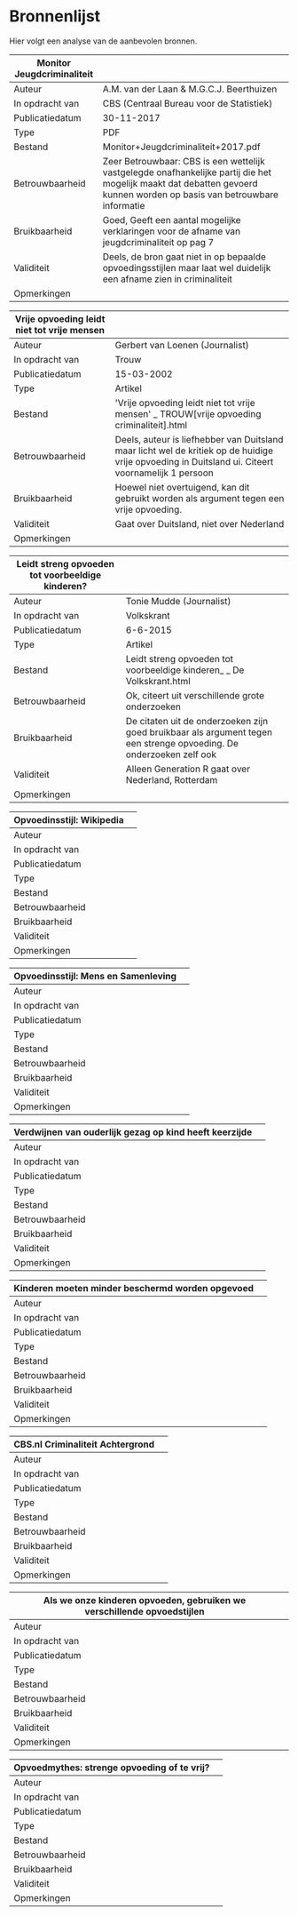 # Bronnenlijst
Hier volgt een analyse van de aanbevolen bronnen.

| Monitor Jeugdcriminaliteit ||
|-|-|
| Auteur          | A.M. van der Laan & M.G.C.J. Beerthuizen |
| In opdracht van | CBS (Centraal Bureau voor de Statistiek) |
| Publicatiedatum | 30-11-2017 |
| Type            | PDF |
| Bestand         | Monitor+Jeugdcriminaliteit+2017.pdf |
| Betrouwbaarheid | Zeer Betrouwbaar: CBS is een wettelijk vastgelegde onafhankelijke partij die het mogelijk maakt dat debatten gevoerd kunnen worden op basis van betrouwbare informatie |
| Bruikbaarheid   | Goed, Geeft een aantal mogelijke verklaringen voor de afname van jeugdcriminaliteit op pag 7 |
| Validiteit      | Deels, de bron gaat niet in op bepaalde opvoedingsstijlen maar laat wel duidelijk een afname zien in criminaliteit |
| Opmerkingen     |  |

| Vrije opvoeding leidt niet tot vrije mensen ||
|-|-|
| Auteur          | Gerbert van Loenen (Journalist) |
| In opdracht van | Trouw |
| Publicatiedatum | 15-03-2002 |
| Type            | Artikel |
| Bestand         | 'Vrije opvoeding leidt niet tot vrije mensen' _ TROUW[vrije opvoeding criminaliteit].html |
| Betrouwbaarheid | Deels, auteur is liefhebber van Duitsland maar licht wel de kritiek op de huidige vrije opvoeding in Duitsland ui. Citeert voornamelijk 1 persoon |
| Bruikbaarheid   | Hoewel niet overtuigend, kan dit gebruikt worden als argument tegen een vrije opvoeding. |
| Validiteit      | Gaat over Duitsland, niet over Nederland |
| Opmerkingen     |  |

| Leidt streng opvoeden tot voorbeeldige kinderen? ||
|-|-|
| Auteur          | Tonie Mudde (Journalist) |
| In opdracht van | Volkskrant |
| Publicatiedatum | 6-6-2015 |
| Type            | Artikel |
| Bestand         | Leidt streng opvoeden tot voorbeeldige kinderen_ _ De Volkskrant.html |
| Betrouwbaarheid | Ok, citeert uit verschillende grote onderzoeken |
| Bruikbaarheid   | De citaten uit de onderzoeken zijn goed bruikbaar als argument tegen een strenge opvoeding. De onderzoeken zelf ook |
| Validiteit      | Alleen Generation R gaat over Nederland, Rotterdam |
| Opmerkingen     |  |

| Opvoedinsstijl: Wikipedia ||
|-|-|
| Auteur          | |
| In opdracht van | |
| Publicatiedatum | |
| Type            | |
| Bestand         | |
| Betrouwbaarheid | |
| Bruikbaarheid   | |
| Validiteit      | |
| Opmerkingen     | |

| Opvoedinsstijl: Mens en Samenleving ||
|-|-|
| Auteur          | |
| In opdracht van | |
| Publicatiedatum | |
| Type            | |
| Bestand         | |
| Betrouwbaarheid | |
| Bruikbaarheid   | |
| Validiteit      | |
| Opmerkingen     | |

| Verdwijnen van ouderlijk gezag op kind heeft keerzijde ||
|-|-|
| Auteur          | |
| In opdracht van | |
| Publicatiedatum | |
| Type            | |
| Bestand         | |
| Betrouwbaarheid | |
| Bruikbaarheid   | |
| Validiteit      | |
| Opmerkingen     | |


| Kinderen moeten minder beschermd worden opgevoed ||
|-|-|
| Auteur          | |
| In opdracht van | |
| Publicatiedatum | |
| Type            | |
| Bestand         | |
| Betrouwbaarheid | |
| Bruikbaarheid   | |
| Validiteit      | |
| Opmerkingen     | |

| CBS.nl Criminaliteit Achtergrond ||
|-|-|
| Auteur          | |
| In opdracht van | |
| Publicatiedatum | |
| Type            | |
| Bestand         | |
| Betrouwbaarheid | |
| Bruikbaarheid   | |
| Validiteit      | |
| Opmerkingen     | |

| Als we onze kinderen opvoeden, gebruiken we verschillende opvoedstijlen ||
|-|-|
| Auteur          | |
| In opdracht van | |
| Publicatiedatum | |
| Type            | |
| Bestand         | |
| Betrouwbaarheid | |
| Bruikbaarheid   | |
| Validiteit      | |
| Opmerkingen     | |

| Opvoedmythes: strenge opvoeding of te vrij? ||
|-|-|
| Auteur          | |
| In opdracht van | |
| Publicatiedatum | |
| Type            | |
| Bestand         | |
| Betrouwbaarheid | |
| Bruikbaarheid   | |
| Validiteit      | |
| Opmerkingen     | |